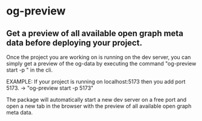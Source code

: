 # og-preview

## Get a preview of all available open graph meta data before deploying your project.

Once the project you are working on is running on the dev server, you can simply get a preview of the og-data by executing the command "og-preview start -p <port>" in the cli.

EXAMPLE: If your project is running on localhost:5173 then you add port 5173. -> "og-preview start -p 5173"

The package will automatically start a new dev server on a free port and open a new tab in the browser with the preview of all available open graph meta data.
